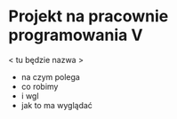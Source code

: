 # Projekt na pracownie programowania V 
< tu będzie nazwa >

* na czym polega
* co robimy 
* i wgl 
* jak to ma wyglądać 
